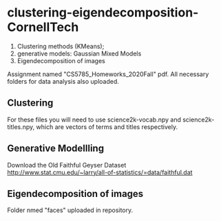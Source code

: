 # clustering-eigendecomposition-CornellTech

1) Clustering methods (KMeans); 
2) generative models: Gaussian Mixed Models
3) Eigendecomposition of images

Assignment named "CS5785_Homeworks_2020Fall" pdf. All necessary folders for data analysis also uploaded.


Clustering
----------------------------------------------------
For these files you will need to use science2k-vocab.npy and science2k-titles.npy, which are vectors of terms and titles respectively.


Generative Modellling
---------------------------------------------------
Download the Old Faithful Geyser Dataset
http://www.stat.cmu.edu/~larry/all-of-statistics/=data/faithful.dat


Eigendecomposition of images 
---------------------------------------------------
Folder nmed "faces" uploaded in repository.
